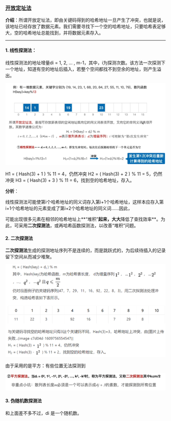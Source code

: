 ### [开放定址法](#)

**介绍**：所谓开放定址法，即由关键码得到的哈希地址一旦产生了冲突，也就是说，该地址已经存放了数据元素。我们需要寻找下一个空的哈希地址，只要哈希表足够大，空的哈希地址总能找到，并将数据元素存入。

----



#### 1. 线性探测法：

线性探测法的地址增量di = 1, 2, ... , m-1，其中，i为探测次数。该方法一次探测下一个地址，知道有空的地址后插入，若整个空间都找不到空余的地址，则产生溢出。

<img src="./assets/image-20230606104611721.png" width="800px">



H1 = ( Hash(3) + 1 ) % 11 = 4，仍然冲突
H2 = ( Hash(3) + 2 ) % 11 = 5，仍然冲突
H3 = ( Hash(3) + 3 ) % 11 = 6，找到空的哈希地址，存入。

**分析**：

线性探测法可能使第i个哈希地址的同义词存入第i+1个哈希地址，这样本应存入第i+1个哈希地址的元素变成了第i+2个哈希地址的同义词……因此，

可能出现很多元素在相邻的哈希地址上**“堆积”**起来，大大**降低了查找效率**。为此，可采用**二次探测法**，或再哈希函数探测法，以改善“堆积”问题。



#### 2. 二次探测法

**二次探测法**生成的探测地址序列不是连续的，而是跳跃式的，为后续待插入的记录留下空间从而减少堆聚。

<img src="./assets/image-20230606105414758.png" width="800px">



由于采用的是平方：有些位置无法探测到

![image-20230606110859426](./assets/image-20230606110859426.png)



#### 3. 伪随机数探测法

和上面差不多不过，di 是一个随机数。

